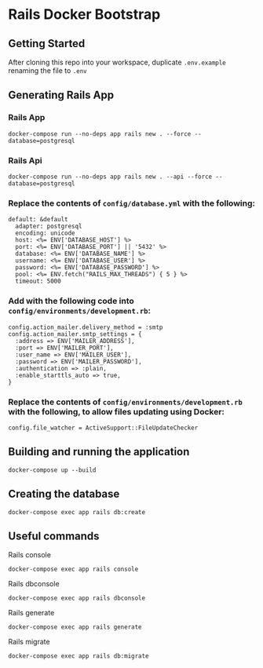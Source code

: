 # Rails Docker Bootstrap

## Getting Started
After cloning this repo into your workspace, duplicate `.env.example` renaming the file to `.env`

## Generating Rails App

### Rails App
```
docker-compose run --no-deps app rails new . --force --database=postgresql
```

### Rails Api
```
docker-compose run --no-deps app rails new . --api --force --database=postgresql
```

### Replace the contents of `config/database.yml` with the following:
```
default: &default
  adapter: postgresql
  encoding: unicode
  host: <%= ENV['DATABASE_HOST'] %>
  port: <%= ENV['DATABASE_PORT'] || '5432' %>
  database: <%= ENV['DATABASE_NAME'] %>
  username: <%= ENV['DATABASE_USER'] %>
  password: <%= ENV['DATABASE_PASSWORD'] %>
  pool: <%= ENV.fetch("RAILS_MAX_THREADS") { 5 } %>
  timeout: 5000
```

### Add with the following code into `config/environments/development.rb`:
```
config.action_mailer.delivery_method = :smtp
config.action_mailer.smtp_settings = {
  :address => ENV['MAILER_ADDRESS'],
  :port => ENV['MAILER_PORT'],
  :user_name => ENV['MAILER_USER'],
  :password => ENV['MAILER_PASSWORD'],
  :authentication => :plain,
  :enable_starttls_auto => true,
}
```

### Replace the contents of `config/environments/development.rb` with the following, to allow files updating using Docker:
```
config.file_watcher = ActiveSupport::FileUpdateChecker
```

## Building and running the application
```
docker-compose up --build
```

## Creating the database
```
docker-compose exec app rails db:create
```

## Useful commands

Rails console
```
docker-compose exec app rails console
```

Rails dbconsole
```
docker-compose exec app rails dbconsole
```

Rails generate
```
docker-compose exec app rails generate
```

Rails migrate
```
docker-compose exec app rails db:migrate
```

